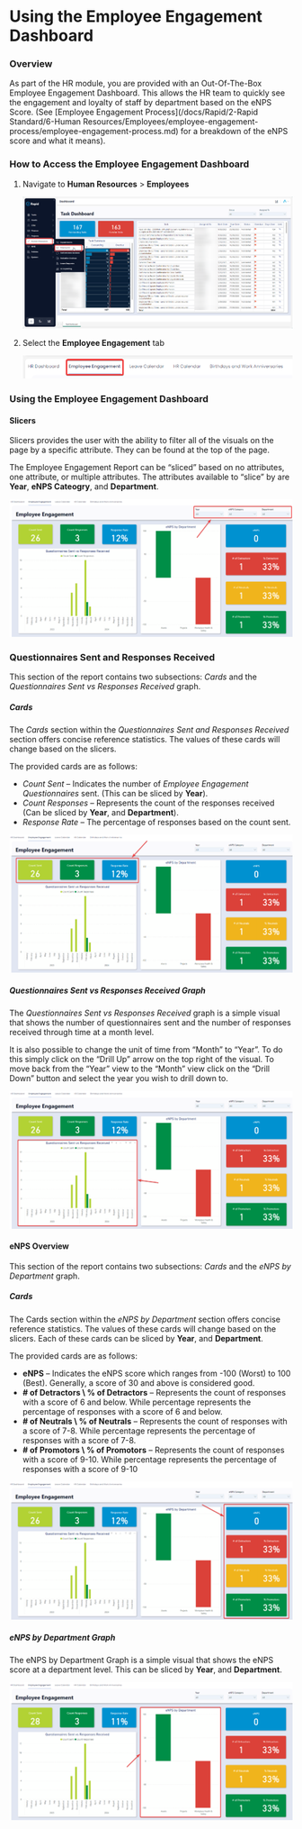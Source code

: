 # Using the Employee Engagement Dashboard

### Overview

As part of the HR module, you are provided with an Out-Of-The-Box Employee Engagement Dashboard. This allows the HR team to quickly see the engagement and loyalty of staff by department based on the eNPS Score. (See [Employee Engagement Process](/docs/Rapid/2-Rapid Standard/6-Human Resources/Employees/employee-engagement-process/employee-engagement-process.md) for a breakdown of the eNPS score and what it means).

### How to Access the Employee Engagement Dashboard

1. Navigate to **Human Resources** &gt; **Employees**  

    ![Sidebar menu location of employees dashboard](<Sidebar menu location of employees dashboard.png>)

2. Select the **Employee Engagement** tab  

    ![Tab navigation to employee engagement report](<Employee engagement tab location.png>)

### Using the Employee Engagement Dashboard

#### Slicers

Slicers provides the user with the ability to filter all of the visuals on the page by a specific attribute. They can be found at the top of the page.

The Employee Engagement Report can be “sliced” based on no attributes, one attribute, or multiple attributes. The attributes available to “slice” by are **Year**, **eNPS Cateogry**, and **Department**.

![Employee engagement report slicer location](<Employee engagement slicers.png>)

### Questionnaires Sent and Responses Received

This section of the report contains two subsections: *Cards* and the *Questionnaires Sent vs Responses Received* graph.

##### Cards

The *Cards* section within the *Questionnaires Sent and Responses Received* section offers concise reference statistics. The values of these cards will change based on the slicers.

The provided cards are as follows:

- *Count Sent* – Indicates the number of *Employee Engagement Questionnaires* sent. (This can be sliced by **Year**).
- *Count Responses* – Represents the count of the responses received (Can be sliced by **Year**, and **Department**).
- *Response Rate* – The percentage of responses based on the count sent.

![Employee engagement cards highlighted](<Questionnaires sent cards location.png>)

##### Questionnaires Sent vs Responses Received Graph

The *Questionnaires Sent vs Responses Received* graph is a simple visual that shows the number of questionnaires sent and the number of responses received through time at a month level.

It is also possible to change the unit of time from “Month” to “Year”. To do this simply click on the “Drill Up” arrow on the top right of the visual. To move back from the “Year” view to the “Month” view click on the “Drill Down” button and select the year you wish to drill down to.

![Employee engagement questionaire graph highlighted](<Questionnaires sent graph location.png>)

#### eNPS Overview

This section of the report contains two subsections: *Cards* and the *eNPS by Department* graph.

##### Cards

The Cards section within the *eNPS by Department* section offers concise reference statistics. The values of these cards will change based on the slicers. Each of these cards can be sliced by **Year**, and **Department**.

The provided cards are as follows:

- **eNPS** – Indicates the eNPS score which ranges from -100 (Worst) to 100 (Best). Generally, a score of 30 and above is considered good.
- **\# of Detractors \\ % of Detractors** – Represents the count of responses with a score of 6 and below. While percentage represents the percentage of responses with a score of 6 and below.
- **\# of Neutrals \\ % of Neutrals** – Represents the count of responses with a score of 7-8. While percentage represents the percentage of responses with a score of 7-8.
- **\# of Promotors \\ % of Promotors** – Represents the count of responses with a score of 9-10. While percentage represents the percentage of responses with a score of 9-10

![Employee engagement report cards highlighted](<eNPS cards location.png>)

##### eNPS by Department Graph

The eNPS by Department Graph is a simple visual that shows the eNPS score at a department level. This can be sliced by **Year**, and **Department**.

![Employee Engagement Report Department Graph](<eNPS graph location.png>)